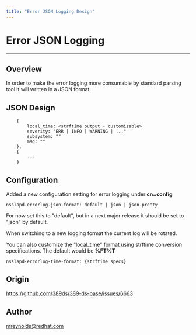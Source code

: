 ```yaml
---
title: "Error JSON Logging Design"
---
```


# Error JSON Logging
----------------

Overview
--------

In order to make the error logging more consumable by standard parsing tool it will written in a JSON format.


JSON Design
------------

```
    {
        local_time: <strftime output - customizable>
        severity: "ERR | INFO | WARNING | ..."
        subsystem: ""
        msg: ""
    },
    {
        ...
    }
```

Configuration
------------------------

Added a new configuration setting for error logging under **cn=config**

```
nsslapd-errorlog-json-format: default | json | json-pretty
```

For now set this to "default", but in a next major release it should be set to "json" by default.

When switching to a new logging format the current log will be rotated.

You can also customize the "local_time" format using strftime conversion specifications.  The default would be **%FT%T**

    nsslapd-errorlog-time-format: {strftime specs}


Origin
-----------------------

<https://github.com/389ds/389-ds-base/issues/6663>


Author
-----------------------

<mreynolds@redhat.com>


